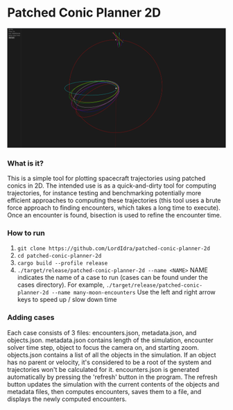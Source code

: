 # Patched Conic Planner 2D
![Screenshot of the program](screenshot.png)
### What is it?
This is a simple tool for plotting spacecraft trajectories using patched conics in 2D. The intended use is as a quick-and-dirty tool for computing trajectories, for instance testing and benchmarking potentially more efficient approaches to computing these trajectories (this tool uses a brute force approach to finding encounters, which takes a long time to execute). Once an encounter is found, bisection is used to refine the encounter time.

### How to run
1) `git clone https://github.com/LordIdra/patched-conic-planner-2d`
2) `cd patched-conic-planner-2d`
3) `cargo build --profile release`
4) `./target/release/patched-conic-planner-2d --name <NAME>`
NAME indicates the name of a case to run (cases can be found under the cases directory). For example, `./target/release/patched-conic-planner-2d --name many-moon-encounters`
Use the left and right arrow keys to speed up / slow down time

### Adding cases
Each case consists of 3 files: encounters.json, metadata.json, and objects.json. metadata.json contains length of the simulation, encounter solver time step, object to focus the camera on, and starting zoom. objects.json contains a list of all the objects in the simulation. If an object has no parent or velocity, it's considered to be a root of the system and trajectories won't be calculated for it. encounters.json is generated automatically by pressing the 'refresh' button in the program. The refresh button updates the simulation with the current contents of the objects and metadata files, then computes encounters, saves them to a file, and displays the newly computed encounters.